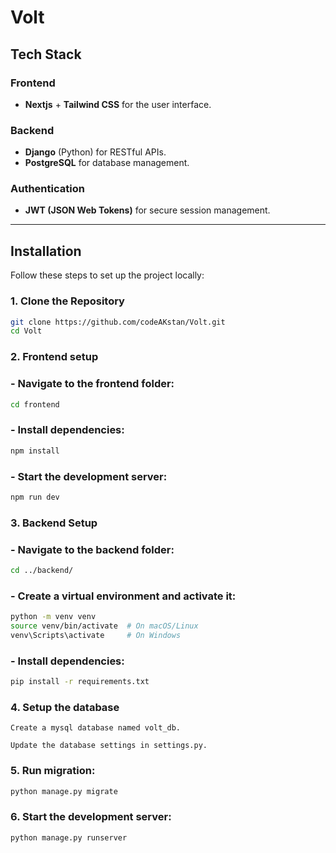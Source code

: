 # **Volt**  



## **Tech Stack**  
### **Frontend**  
- **Nextjs** + **Tailwind CSS** for the user interface.  

### **Backend**  
- **Django** (Python) for RESTful APIs.  
- **PostgreSQL** for database management.  


### **Authentication**  
- **JWT (JSON Web Tokens)** for secure session management.  

---

## **Installation**  
Follow these steps to set up the project locally:  

### **1. Clone the Repository**  
```bash
git clone https://github.com/codeAKstan/Volt.git
cd Volt
```

### **2. Frontend setup**
### **- Navigate to the frontend folder:**
```bash
cd frontend
```
### **- Install dependencies:**
```bash
npm install
```
### **- Start the development server:**
```bash
npm run dev
```

### **3. Backend Setup**

### **- Navigate to the backend folder:**
```bash
cd ../backend/
```

### **- Create a virtual environment and activate it:**
```bash
python -m venv venv
source venv/bin/activate  # On macOS/Linux
venv\Scripts\activate     # On Windows
```
### **- Install dependencies:**
```bash
pip install -r requirements.txt
```

### **4. Setup the database**
    Create a mysql database named volt_db.

    Update the database settings in settings.py.

### **5. Run migration:**
```bash
python manage.py migrate
```

### **6. Start the development server:**
```
python manage.py runserver
```
